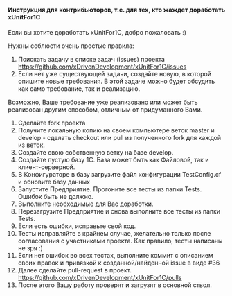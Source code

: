####  Инструкция для контрибьюторов, т.е. для тех, кто жаждет доработать xUnitFor1C

Если вы хотите доработать xUnitFor1C, добро пожаловать :)

Нужны соблюсти очень простые правила:

1. Поискать задачу в списке задач (issues) проекта https://github.com/xDrivenDevelopment/xUnitFor1C/issues
1. Если нет уже существующей задачи, создайте новую, в которой опишите новые требования. В этой задаче можно будет обсудить как само требование, так и реализацию. 

  Возможно, Ваше требование уже реализовано или может быть реализован другим способом, отличным от придуманного Вами.

1. Сделайте fork проекта
1. Получите локальную копию на своем компьютере веток master и develop - сделать checkout или pull из полученного fork для каждой из веток.
1. Создайте свою собственную ветку на базе develop.
1. Создайте пустую базу 1С. База может быть как Файловой, так и клиент-серверной.
1. В Конфигураторе в базу загрузите файл конфигурации TestConfig.cf и обновите базу данных
1. Запустите Предприятие. Прогоните все тесты из папки Tests. Ошибок быть не должно.
1. Выполните необходимые для Вас доработки.
1. Перезагрузите Предприятие и снова выполните все тесты из папки Tests.
  1. Если есть ошибки, исправьте свой код.
  1. Тесты исправляйте в крайнем случае, желательно только после согласования с участниками проекта. 
    Как правило, тесты написаны не зря :)
1. Если нет ошибок во всех тестах, выполните коммит с описанием своих правок и привязкой к созданной/найденной issue в виде #36 
1. Далее сделайте pull-request в проект. https://github.com/xDrivenDevelopment/xUnitFor1C/pulls
1. После этого Вашу работу проверят и загрузят в основной ствол.